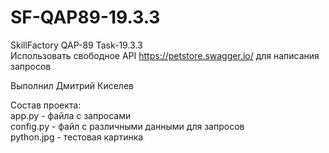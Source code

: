 # SF-QAP89-19.3.3

SkillFactory QAP-89 Task-19.3.3 \
Использовать свободное API https://petstore.swagger.io/ для написания запросов

Выполнил Дмитрий Киселев

Состав проекта: \
app.py - файла с запросами \
config.py - файл с различными данными для запросов \
python.jpg - тестовая картинка 
